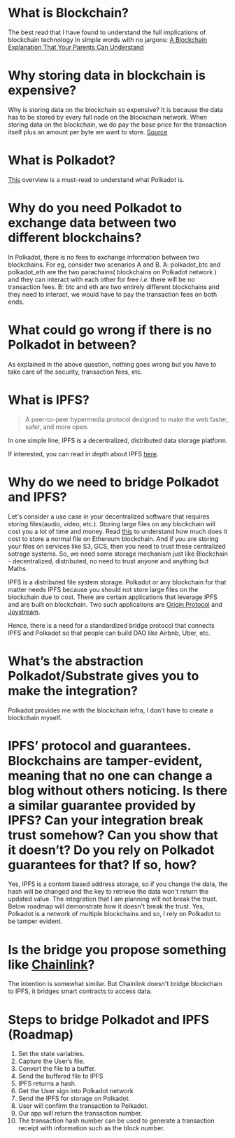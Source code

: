 # What is Blockchain?
The best read that I have found to understand the full implications of blockchain technology in simple words with no jargons: [A Blockchain Explanation That Your Parents Can Understand](https://taylorpearson.me/blockchain-for-dummies/)

# Why storing data in blockchain is expensive?
Why is storing data on the blockchain so expensive? It is because the data has to be stored by every full node on the blockchain network. When storing data on the blockchain, we do pay the base price for the transaction itself plus an amount per byte we want to store. [Source](https://www.blockchainguide.biz/storing-data-on-blockchain/)

# What is Polkadot?
[This](https://medium.com/posbakerz/what-is-polkadot-a-quick-overview-54ef264f15b9) overview is a must-read to understand what Polkadot is.

# Why do you need Polkadot to exchange data between two different blockchains? 
In Polkadot, there is no fees to exchange information between two blockchains. For eg, consider two scenarios A and B.
A: polkadot_btc and polkadot_eth are the two parachains( blockchains on Polkadot network ) and they can interact with each other for free _i.e._ there will be no transaction fees.
B: btc and eth are two entirely different blockchains and they need to interact, we would have to pay the transaction fees on both ends.

# What could go wrong if there is no Polkadot in between?
As explained in the above question, nothing goes wrong but you have to take care of the security, transaction fees, etc.

# What is IPFS?
>A peer-to-peer hypermedia protocol designed to make the web faster, safer, and more open.

In one simple line, IPFS is a decentralized, distributed data storage platform. 

If interested, you can read in depth about IPFS [here](https://hackernoon.com/understanding-ipfs-in-depth-1-5-a-beginner-to-advanced-guide-e937675a8c8a).

# Why do we need to bridge Polkadot and IPFS?
Let's consider a use case in your decentralized software that requires storing files(audio, video, etc.). Storing large files on any blockchain will cost you a lot of time and money. Read [this](https://itnext.io/build-a-simple-ethereum-interplanetary-file-system-ipfs-react-js-dapp-23ff4914ce4e) to understand how much does it cost to store a normal file on Ethereum blockchain. And if you are storing your files on services like S3, GCS, then you need to trust these centralized sotrage systems. So, we need some storage mechanism just like Blockchain - decentralized, distributed, no need to trust anyone and anything but Maths.

IPFS is a distributed file system storage. Polkadot or any blockchain for that matter needs IPFS because you should not store large files on the blockchain due to cost. There are certain applications that leverage IPFS and are built on blockchain. Two such applications are [Origin Protocol](https://www.originprotocol.com/en) and [Joystream](https://www.joystream.org/).

Hence, there is a need for a standardized bridge protocol that connects IPFS and Polkadot so that people can build DAO like Airbnb, Uber, etc.

# What’s the abstraction Polkadot/Substrate gives you to make the integration?
Polkadot provides me with the blockchain infra, I don't have to create a blockchain myself.

# IPFS’ protocol and guarantees. Blockchains are tamper-evident, meaning that no one can change a blog without others noticing. Is there a similar guarantee provided by IPFS? Can your integration break trust somehow? Can you show that it doesn’t? Do you rely on Polkadot guarantees for that? If so, how?

Yes, IPFS is a content based address storage, so if you change the data, the hash will be changed and the key to retrieve the data won't return the updated value. The integration that I am planning will not break the trust. Below roadmap will demonstrate how it doesn't break the trust. Yes, Polkadot is a network of multiple blockchains and so, I rely on Polkadot to be tamper evident.

# Is the bridge you propose something like [Chainlink](https://chain.link/)?
The intention is somewhat similar. But Chainlink doesn't bridge blockchain to IPFS, it bridges smart contracts to access data.

# Steps to bridge Polkadot and IPFS (Roadmap)
1. Set the state variables.
2. Capture the User’s file.
3. Convert the file to a buffer.
4. Send the buffered file to IPFS
5. IPFS returns a hash.
6. Get the User sign into Polkadot network
7. Send the IPFS for storage on Polkadot.
8. User will confirm the transaction to Polkadot.
9. Our app will return the transaction number.
10. The transaction hash number can be used to generate a transaction receipt with          information such as the block number.